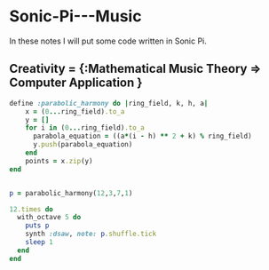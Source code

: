 # Sonic-Pi---Music

In these notes I will put some code written in Sonic Pi.

## Creativity = {:Mathematical Music Theory => Computer Application }

```ruby
define :parabolic_harmony do |ring_field, k, h, a|
    x = (0...ring_field).to_a
    y = []
    for i in (0...ring_field).to_a
      parabola_equation = ((a*(i - h) ** 2 + k) % ring_field)
      y.push(parabola_equation)
    end
    points = x.zip(y)
end


p = parabolic_harmony(12,3,7,1)

12.times do
  with_octave 5 do
    puts p
    synth :dsaw, note: p.shuffle.tick
    sleep 1
  end
end
```
